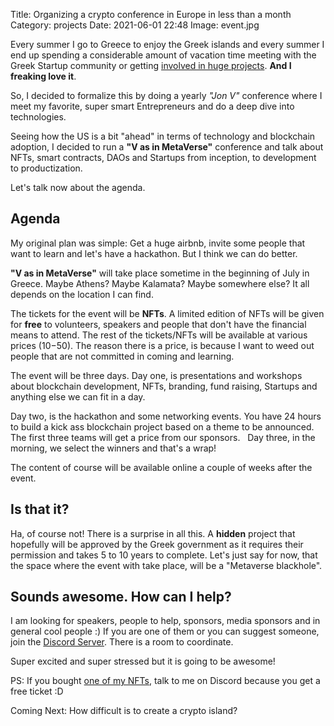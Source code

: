 Title: Organizing a crypto conference in Europe in less than a month
Category: projects 
Date: 2021-06-01 22:48
Image: event.jpg

Every summer I go to Greece to enjoy the Greek islands and every summer I end up spending a considerable amount of vacation time meeting with the Greek Startup community or getting [involved in huge projects](how-i-spent-my-summer-helping-to-save-a-whole-country). **And I freaking love it**. 

So, I decided to formalize this by doing a yearly *"Jon V"* conference where I meet my favorite, super smart Entrepreneurs and do a deep dive into technologies.

Seeing how the US is a bit "ahead" in terms of technology and blockchain adoption, I decided to run a **"V as in MetaVerse"** conference and talk about NFTs, smart contracts, DAOs and Startups from inception, to development to productization. 

Let's talk now about the agenda. 

## Agenda

My original plan was simple: Get a huge airbnb, invite some people that want to learn and let's have a hackathon. But I think we can do better.

**"V as in MetaVerse"** will take place sometime in the beginning of July in Greece. Maybe Athens? Maybe Kalamata? Maybe somewhere else? It all depends on the location I can find.

The tickets for the event will be **NFTs**. A limited edition of NFTs will be given for **free** to volunteers, speakers and people that don't have the financial means to attend. The rest of the tickets/NFTs will be available at various prices ($10-$50). The reason there is a price, is because I want to weed out people that are not committed in coming and learning.

The event will be three days. Day one, is presentations and workshops about blockchain development, NFTs, branding, fund raising, Startups and anything else we can fit in a day.

Day two, is the hackathon and some networking events. You have 24 hours to build a kick ass blockchain project based on a theme to be announced. The first three teams will get a price from our sponsors.
 
Day three, in the morning, we select the winners and that's a wrap!

The content of course will be available online a couple of weeks after the event. 

## Is that it?

Ha, of course not! There is a surprise in all this. A **hidden** project that hopefully will be approved by the Greek government as it requires their permission and takes 5 to 10 years to complete. Let's just say for now, that the space where the event with take place, will be a "Metaverse blackhole". 

## Sounds awesome. How can I help?
I am looking for speakers, people to help, sponsors, media sponsors and in general cool people :) If you are one of them or you can suggest someone, join the [Discord Server](https://discord.gg/XvCttdjTAM). There is a room to coordinate. 

Super excited and super stressed but it is going to be awesome!

PS: If you bought [one of my NFTs](my-birthday-cake-as-an-nft), talk to me on Discord because you get a free ticket :D

Coming Next: How difficult is to create a crypto island?

